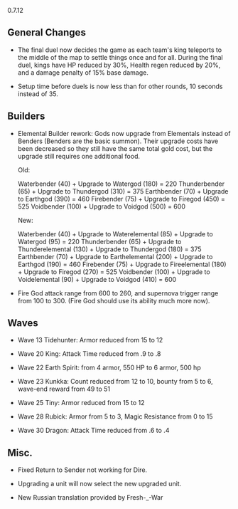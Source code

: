 0.7.12

## General Changes

- The final duel now decides the game as each team's king teleports to the middle of the map to settle things once and for all. During the final duel, kings have HP reduced by 30%, Health regen reduced by 20%, and a damage penalty of 15% base damage.

- Setup time before duels is now less than for other rounds, 10 seconds instead of 35.

## Builders

- Elemental Builder rework: Gods now upgrade from Elementals instead of Benders (Benders are the basic summon). Their upgrade costs have been decreased so they still have the same total gold cost, but the upgrade still requires one additional food.

	Old:

	Waterbender (40) + Upgrade to Watergod (180) = 220
	Thunderbender (65) + Upgrade to Thundergod (310) = 375
	Earthbender (70) + Upgrade to Earthgod (390) = 460
	Firebender (75) + Upgrade to Firegod (450) = 525
	Voidbender (100) + Upgrade to Voidgod (500) = 600

	New:

	Waterbender (40) + Upgrade to Waterelemental (85) + Upgrade to Watergod (95) = 220
	Thunderbender (65) + Upgrade to Thunderelemental (130) + Upgrade to Thundergod (180) = 375
	Earthbender (70) + Upgrade to Earthelemental (200) + Upgrade to Earthgod (190) = 460
	Firebender (75) + Upgrade to Fireelemental (180) + Upgrade to Firegod (270) = 525
	Voidbender (100) + Upgrade to Voidelemental (90) + Upgrade to Voidgod (410) = 600

- Fire God attack range from 600 to 260, and supernova trigger range from 100 to 300. (Fire God should use its ability much more now).

## Waves

- Wave 13 Tidehunter: Armor reduced from 15 to 12

- Wave 20 King: Attack Time reduced from .9 to .8

- Wave 22 Earth Spirit: from 4 armor, 550 HP to 6 armor, 500 hp

- Wave 23 Kunkka: Count reduced from 12 to 10, bounty from 5 to 6, wave-end reward from 49 to 51

- Wave 25 Tiny: Armor reduced from 15 to 12

- Wave 28 Rubick: Armor from 5 to 3, Magic Resistance from 0 to 15

- Wave 30 Dragon: Attack Time reduced from .6 to .4

## Misc.

- Fixed Return to Sender not working for Dire.

- Upgrading a unit will now select the new upgraded unit.

- New Russian translation provided by Fresh-_-War
